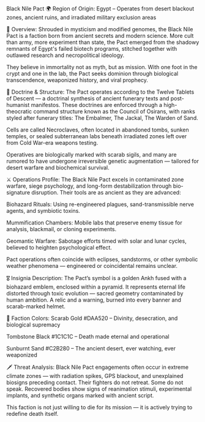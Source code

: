 Black Nile Pact
🌍 Region of Origin:
Egypt – Operates from desert blackout zones, ancient ruins, and irradiated military exclusion areas

🎴 Overview:
Shrouded in mysticism and modified genomes, the Black Nile Pact is a faction born from ancient secrets and modern science. More cult than army, more experiment than state, the Pact emerged from the shadowy remnants of Egypt's failed biotech programs, stitched together with outlawed research and necropolitical ideology.

They believe in immortality not as myth, but as mission. With one foot in the crypt and one in the lab, the Pact seeks dominion through biological transcendence, weaponized history, and viral prophecy.

🧠 Doctrine & Structure:
The Pact operates according to the Twelve Tablets of Descent — a doctrinal synthesis of ancient funerary texts and post-humanist manifestos. These doctrines are enforced through a high-theocratic command structure known as the Council of Osirans, with ranks styled after funerary titles: The Embalmer, The Jackal, The Warden of Sand.

Cells are called Necroclaves, often located in abandoned tombs, sunken temples, or sealed subterranean labs beneath irradiated zones left over from Cold War-era weapons testing.

Operatives are biologically marked with scarab sigils, and many are rumored to have undergone irreversible genetic augmentation — tailored for desert warfare and biochemical survival.

⚔️ Operations Profile:
The Black Nile Pact excels in contaminated zone warfare, siege psychology, and long-form destabilization through bio-signature disruption. Their tools are as ancient as they are advanced:

Biohazard Rituals: Using re-engineered plagues, sand-transmissible nerve agents, and symbiotic toxins.

Mummification Chambers: Mobile labs that preserve enemy tissue for analysis, blackmail, or cloning experiments.

Geomantic Warfare: Sabotage efforts timed with solar and lunar cycles, believed to heighten psychological effect.

Pact operations often coincide with eclipses, sandstorms, or other symbolic weather phenomena — engineered or coincidental remains unclear.

🎖️ Insignia Description:
The Pact’s symbol is a golden Ankh fused with a biohazard emblem, enclosed within a pyramid. It represents eternal life distorted through toxic evolution — sacred geometry contaminated by human ambition. A relic and a warning, burned into every banner and scarab-marked helmet.

🎨 Faction Colors:
Scarab Gold #DAA520 – Divinity, desecration, and biological supremacy

Tombstone Black #1C1C1C – Death made eternal and operational

Sunburnt Sand #C2B280 – The ancient desert, ever watching, ever weaponized

🗡️ Threat Analysis:
Black Nile Pact engagements often occur in extreme climate zones — with radiation spikes, GPS blackout, and unexplained biosigns preceding contact. Their fighters do not retreat. Some do not speak. Recovered bodies show signs of reanimation stimuli, experimental implants, and synthetic organs marked with ancient script.

This faction is not just willing to die for its mission — it is actively trying to redefine death itself.